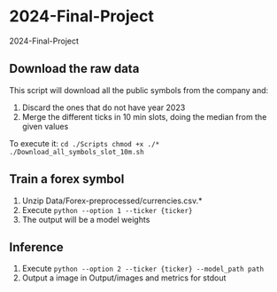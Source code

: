 # 2024-Final-Project
2024-Final-Project


## Download the raw data
This script will download all the public symbols from the company and:
1. Discard the ones that do not have year 2023
2. Merge the different ticks in 10 min slots, doing the median from the given values

To execute it:
``
cd ./Scripts
chmod +x ./*
./Download_all_symbols_slot_10m.sh
``
## Train a forex symbol
1. Unzip Data/Forex-preprocessed/currencies.csv.*
2. Execute ``python --option 1 --ticker {ticker}``
3. The output will be a model weights

## Inference
1. Execute ``python --option 2 --ticker {ticker} --model_path path``
2. Output a image in Output/images and metrics for stdout 

